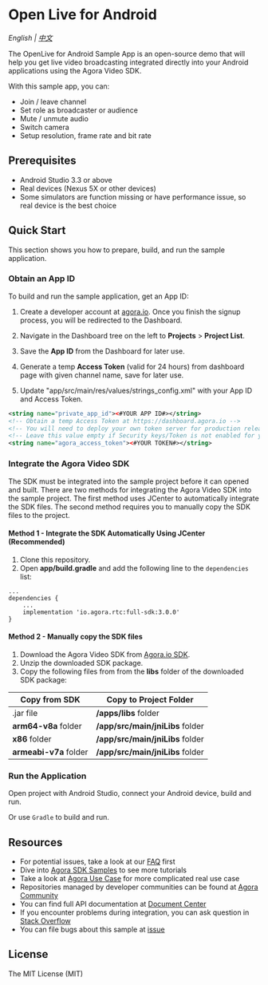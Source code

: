 # Open Live for Android

*English | [中文](README.zh.md)*

The OpenLive for Android Sample App is an open-source demo that will help you get live video broadcasting integrated directly into your Android applications using the Agora Video SDK.

With this sample app, you can:

- Join / leave channel
- Set role as broadcaster or audience
- Mute / unmute audio
- Switch camera
- Setup resolution, frame rate and bit rate

## Prerequisites

- Android Studio 3.3 or above
- Real devices (Nexus 5X or other devices)
- Some simulators are function missing or have performance issue, so real device is the best choice

## Quick Start

This section shows you how to prepare, build, and run the sample application.

### Obtain an App ID

To build and run the sample application, get an App ID:
1. Create a developer account at [agora.io](https://dashboard.agora.io/signin/). Once you finish the signup process, you will be redirected to the Dashboard.
2. Navigate in the Dashboard tree on the left to **Projects** > **Project List**.
3. Save the **App ID** from the Dashboard for later use.
4. Generate a temp **Access Token** (valid for 24 hours) from dashboard page with given channel name, save for later use.

5. Update "app/src/main/res/values/strings_config.xml" with your App ID and Access Token.
  ```xml
  <string name="private_app_id"><#YOUR APP ID#></string>
  <!-- Obtain a temp Access Token at https://dashboard.agora.io -->
  <!-- You will need to deploy your own token server for production release -->
  <!-- Leave this value empty if Security keys/Token is not enabled for your project -->
  <string name="agora_access_token"><#YOUR TOKEN#></string>
  ```

### Integrate the Agora Video SDK

The SDK must be integrated into the sample project before it can opened and built. There are two methods for integrating the Agora Video SDK into the sample project. The first method uses JCenter to automatically integrate the SDK files. The second method requires you to manually copy the SDK files to the project.

#### Method 1 - Integrate the SDK Automatically Using JCenter (Recommended)

1. Clone this repository.
2. Open **app/build.gradle** and add the following line to the `dependencies` list:

  ```
  ...
  dependencies {
      ...
      implementation 'io.agora.rtc:full-sdk:3.0.0'
  }
  ```

#### Method 2 - Manually copy the SDK files

1. Download the Agora Video SDK from [Agora.io SDK](https://www.agora.io/en/download/).
2. Unzip the downloaded SDK package.
3. Copy the following files from from the **libs** folder of the downloaded SDK package:

Copy from SDK|Copy to Project Folder
---|---
.jar file|**/apps/libs** folder
**arm64-v8a** folder|**/app/src/main/jniLibs** folder
**x86** folder|**/app/src/main/jniLibs** folder
**armeabi-v7a** folder|**/app/src/main/jniLibs** folder

    

### Run the Application

Open project with Android Studio, connect your Android device, build and run.
      
Or use `Gradle` to build and run.


## Resources

- For potential issues, take a look at our [FAQ](https://docs.agora.io/cn/faq) first
- Dive into [Agora SDK Samples](https://github.com/AgoraIO) to see more tutorials
- Take a look at [Agora Use Case](https://github.com/AgoraIO-usecase) for more complicated real use case
- Repositories managed by developer communities can be found at [Agora Community](https://github.com/AgoraIO-Community)
- You can find full API documentation at [Document Center](https://docs.agora.io/en/)
- If you encounter problems during integration, you can ask question in [Stack Overflow](https://stackoverflow.com/questions/tagged/agora.io)
- You can file bugs about this sample at [issue](https://github.com/AgoraIO/Basic-Video-Broadcasting/issues)

## License

The MIT License (MIT)
